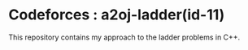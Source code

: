 # Codeforces : a2oj-ladder(id-11)

This repository contains my approach to the ladder problems in C++.
